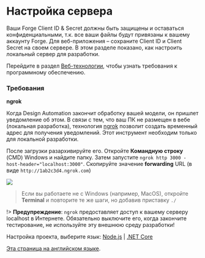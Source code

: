 # Настройка сервера

Ваши Forge Client ID & Secret должны быть защищены и оставаться конфиденциальными, т.к. все ваши файлы будут привязаны к вашему аккаунту Forge. Для веб-приложения – сохраните Client ID и Client Secret на своем сервере. В этом разделе показано, как настроить локальный сервер для разработки.

Перейдите в раздел [Веб-технологии](/ru-RU/environment/tools/), чтобы узнать требования к программному обеспечению.

### Требования

**ngrok**

Когда Design Automation закончит обработку вашей модели, он пришлет уведомление об этом. В связи с тем, что ваш ПК не размещен в вебе (локальная разработка), технология [ngrok](https://ngrok.com/) позволит создать временный адрес для получения уведомлений. Этот инструмент необходим только для локальной разработки. 

После загрузки разархивируйте его. Откройте **Командную строку** (CMD) Windows и найдите папку. Затем запустите `ngrok http 3000 -host-header="localhost:3000"`. Скопируйте значение **forwarding** URL (в виде `http://1ab2c3d4.ngrok.com`)

![](/_media/designautomation/ngrok.gif)

> Если вы работаете не с Windows (например, MacOS), откройте **Terminal** и повторите те же шаги, но добавив приставку `./`

!> **Предупреждение**: `ngrok` предоставляет доступ к вашему серверу localhost в Интернете. Обязательно выключите его, когда закончите тестирование, не используйте эту внешнюю среду разработки!

Настройка проекта, выберитe язык: [Node.js](/ru-RU/environment/setup/nodejs_da) | [.NET Core](/ru-RU/environment/setup/netcore_da)

[Эта страница на английском языке](https://learnforge.autodesk.io/#/environment/setup/2legged_da).
